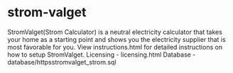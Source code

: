 # strom-valget
StromValget(Strom Calculator) is a neutral electricity calculator that takes your home as a starting point and shows you the electricity supplier that is most favorable for you.
View instructions.html for detailed instructions on how to setup StromValget. 
Licensing - licensing.html
Database - database/httpsstromvalget_strom.sql
